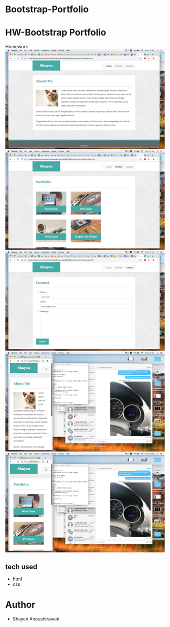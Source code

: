 # Bootstrap-Portfolio

# HW-Bootstrap Portfolio
Homework
![image of wireframe](image1.png)
![image of wireframe](image2.png)
![image of wireframe](image3.png)
![image of wireframe](image4.png)
![image of wireframe](image5.png)


## tech used
* html
* css

# Author
* Shayan Anoushiravani


